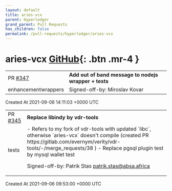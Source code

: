 ```yaml
---
layout: default
title: aries-vcx
parent: Hyperledger
grand_parent: Pull Requests
has_children: false
permalink: /pull-requests/hyperledger/aries-vcx
---
```


# aries-vcx <span class="fs-3 right-align">[GitHub](https://github.com/hyperledger/aries-vcx){: .btn .mr-4 }</span>


<div>
    <table>
        <tr>
            <td>
                PR <a href="https://github.com/hyperledger/aries-vcx/pull/347" class=".btn">#347</a>
            </td>
            <td>
                <b>
                    Add out of band message to nodejs wrapper + tests
                </b>
            </td>
        </tr>
        <tr>
            <td>
                <span class="chip">enhancement</span><span class="chip">wrappers</span>
            </td>
            <td>
                Signed-off-by: Miroslav Kovar <miroslavkovar@protonmail.com>
            </td>
        </tr>
    </table>
    <div class="right-align">
        Created At 2021-09-08 14:11:03 +0000 UTC
    </div>
</div>

<div>
    <table>
        <tr>
            <td>
                PR <a href="https://github.com/hyperledger/aries-vcx/pull/345" class=".btn">#345</a>
            </td>
            <td>
                <b>
                    Replace libindy by vdr-tools
                </b>
            </td>
        </tr>
        <tr>
            <td>
                <span class="chip">tests</span>
            </td>
            <td>
                - Refers to my fork of vdr-tools with updated `libc`, otherwise `aries-vcx` doesn't compile (created PR https://gitlab.com/evernym/verity/vdr-tools/-/merge_requests/38 )
- Replace pgsql plugin test by mysql wallet test

Signed-off-by: Patrik Stas <patrik.stas@absa.africa>
            </td>
        </tr>
    </table>
    <div class="right-align">
        Created At 2021-09-06 09:53:00 +0000 UTC
    </div>
</div>


